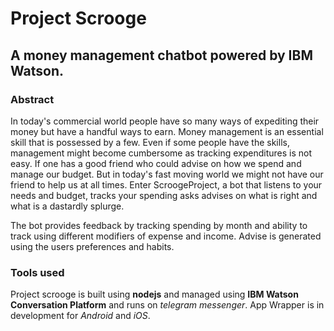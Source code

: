 # Project Scrooge
## A money management chatbot powered by IBM Watson.


### Abstract

In today's commercial world people have so many ways of expediting their money but have a handful ways to earn. Money management is an essential skill that is possessed by a few. Even if some people have the skills, management might become cumbersome as tracking expenditures is not easy.
If one has a good friend who could advise on how we spend and manage our budget. But in today's fast moving world we might not have our friend to help us at all times. 
Enter ScroogeProject, a bot that listens to your needs and budget, tracks your spending asks advises on what is right and what is a dastardly splurge.

The bot provides feedback by tracking spending by month and ability to track using different modifiers of expense and income. Advise is generated using the users preferences and habits.

### Tools used
Project scrooge is built using **nodejs** and managed using **IBM Watson Conversation Platform** and runs on *telegram messenger*. App Wrapper is in development for *Android* and *iOS*.

